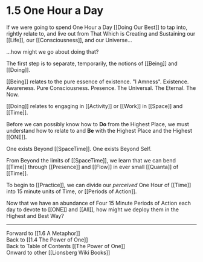 # 1.5 One Hour a Day

If we were going to spend One Hour a Day [[Doing Our Best]] to tap into, rightly relate to, and live out from That Which is Creating and Sustaining our [[Life]], our [[Consciousness]], and our Universe... 

...how might we go about doing that? 

The first step is to separate, temporarily, the notions of [[Being]] and [[Doing]]. 

[[Being]] relates to the pure essence of existence. "I Amness". Existence. Awareness. Pure Consciousness. Presence. The Universal. The Eternal. The Now. 

[[Doing]] relates to engaging in [[Activity]] or [[Work]] in [[Space]] and [[Time]]. 

Before we can possibly know how to **Do** from the Highest Place, we must understand how to relate to and **Be** with the Highest Place and the Highest [[ONE]]. 

One exists Beyond [[SpaceTime]]. One exists Beyond Self. 

From Beyond the limits of [[SpaceTime]], we learn that we can bend [[Time]] through [[Presence]] and [[Flow]] in ever small [[Quanta]] of [[Time]]. 

To begin to [[Practice]], we can divide our *perceived* One Hour of [[Time]] into 15 minute units of Time, or [[Periods of Action]].  

Now that we have an abundance of Four 15 Minute Periods of Action each day to devote to [[ONE]] and [[All]], how might we deploy them in the Highest and Best Way? 

____
Forward to [[1.6 A Metaphor]]  
Back to [[1.4 The Power of One]]    
Back to Table of Contents [[The Power of One]]   
Onward to other [[Lionsberg Wiki Books]]   